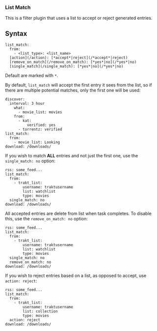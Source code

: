 ### List Match
This is a filter plugin that uses a list to accept or reject generated entries.

## Syntax
```
list_match:
  from:
    - <list_type>: <list_name>
  [action](/action): [*accept*|reject](/*accept*|reject)
  [remove_on_match](/remove_on_match): [*yes*|no](/*yes*|no)
  [single_match](/single_match): [*yes*|no](/*yes*|no)
```

Default are marked with `*`.

By default, `list_match` will accept the first entry it sees from the list, so if there are multiple potential matches, only the first one will be used:
```
discover:
  interval: 3 hour
    what:
      - movie_list: movies
    from:
      - kat:
          verified: yes
      - torrentz: verified
list_match:
  from:
    - movie_list: Looking
download: /downloads/
```

If you wish to match **ALL** entries and not just the first one, use the `single_match: no` option:
```
rss: some_feed...
list_match:
  from:
    - trakt_list:
        username: traktusername
        list: watchlist
        type: movies
  single_match: no
download: /downloads/
```

All accepted entries are delete from list when task completes. To disable this, use the `remove_on_match: no` option:
```
rss: some_feed...
list_match:
  from:
    - trakt_list:
        username: traktusername
        list: watchlist
        type: movies
  single_match: no
  remove_on_match: no
download: /downloads/
```

If you wish to reject entries based on a list, as opposed to accept, use `action: reject`:
```
rss: some_feed...
list_match:
  from:
    - trakt_list:
        username: traktusername
        list: collection
        type: movies
  action: reject
download: /downloads/
```